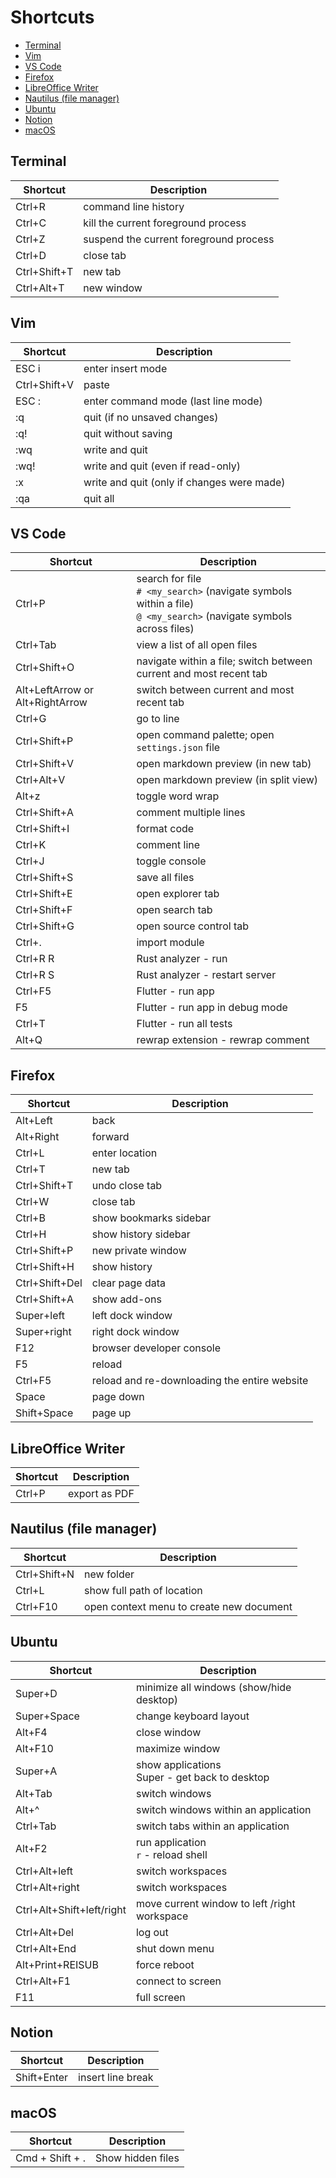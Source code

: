 <!-- markdownlint-disable MD033 -->

# Shortcuts

- [Terminal](#terminal)
- [Vim](#vim)
- [VS Code](#vs-code)
- [Firefox](#firefox)
- [LibreOffice Writer](#libreoffice-writer)
- [Nautilus (file manager)](#nautilus-file-manager)
- [Ubuntu](#ubuntu)
- [Notion](#notion)
- [macOS](#macos)

## Terminal

| Shortcut     | Description                            |
| ------------ | -------------------------------------- |
| Ctrl+R       | command line history                   |
| Ctrl+C       | kill the current foreground process    |
| Ctrl+Z       | suspend the current foreground process |
| Ctrl+D       | close tab                              |
| Ctrl+Shift+T | new tab                                |
| Ctrl+Alt+T   | new window                             |

## Vim

| Shortcut     | Description                                |
| ------------ | ------------------------------------------ |
| ESC i        | enter insert mode                          |
| Ctrl+Shift+V | paste                                      |
| ESC :        | enter command mode (last line mode)        |
| :q           | quit (if no unsaved changes)               |
| :q!          | quit without saving                        |
| :wq          | write and quit                             |
| :wq!         | write and quit (even if read-only)         |
| :x           | write and quit (only if changes were made) |
| :qa          | quit all                                   |

## VS Code

| Shortcut                        | Description                                                                                                                    |
| ------------------------------- | ------------------------------------------------------------------------------------------------------------------------------ |
| Ctrl+P                          | search for file <br /> `# <my_search>` (navigate symbols within a file) <br /> `@ <my_search>` (navigate symbols across files) |
| Ctrl+Tab                        | view a list of all open files                                                                                                  |
| Ctrl+Shift+O                    | navigate within a file; switch between current and most recent tab                                                             |
| Alt+LeftArrow or Alt+RightArrow | switch between current and most recent tab                                                                                     |
| Ctrl+G                          | go to line                                                                                                                     |
| Ctrl+Shift+P                    | open command palette; open `settings.json` file                                                                                |
| Ctrl+Shift+V                    | open markdown preview (in new tab)                                                                                             |
| Ctrl+Alt+V                      | open markdown preview (in split view)                                                                                          |
| Alt+z                           | toggle word wrap                                                                                                               |
| Ctrl+Shift+A                    | comment multiple lines                                                                                                         |
| Ctrl+Shift+I                    | format code                                                                                                                    |
| Ctrl+K                          | comment line                                                                                                                   |
| Ctrl+J                          | toggle console                                                                                                                 |
| Ctrl+Shift+S                    | save all files                                                                                                                 |
| Ctrl+Shift+E                    | open explorer tab                                                                                                              |
| Ctrl+Shift+F                    | open search tab                                                                                                                |
| Ctrl+Shift+G                    | open source control tab                                                                                                        |
| Ctrl+.                          | import module                                                                                                                  |
| Ctrl+R R                        | Rust analyzer - run                                                                                                            |
| Ctrl+R S                        | Rust analyzer - restart server                                                                                                 |
| Ctrl+F5                         | Flutter - run app                                                                                                              |
| F5                              | Flutter - run app in debug mode                                                                                                |
| Ctrl+T                          | Flutter - run all tests                                                                                                        |
| Alt+Q                           | rewrap extension - rewrap comment                                                                                              |

## Firefox

| Shortcut       | Description                                  |
| -------------- | -------------------------------------------- |
| Alt+Left       | back                                         |
| Alt+Right      | forward                                      |
| Ctrl+L         | enter location                               |
| Ctrl+T         | new tab                                      |
| Ctrl+Shift+T   | undo close tab                               |
| Ctrl+W         | close tab                                    |
| Ctrl+B         | show bookmarks sidebar                       |
| Ctrl+H         | show history sidebar                         |
| Ctrl+Shift+P   | new private window                           |
| Ctrl+Shift+H   | show history                                 |
| Ctrl+Shift+Del | clear page data                              |
| Ctrl+Shift+A   | show add-ons                                 |
| Super+left     | left dock window                             |
| Super+right    | right dock window                            |
| F12            | browser developer console                    |
| F5             | reload                                       |
| Ctrl+F5        | reload and re-downloading the entire website |
| Space          | page down                                    |
| Shift+Space    | page up                                      |

## LibreOffice Writer

| Shortcut | Description   |
| -------- | ------------- |
| Ctrl+P   | export as PDF |

## Nautilus (file manager)

| Shortcut     | Description                              |
| ------------ | ---------------------------------------- |
| Ctrl+Shift+N | new folder                               |
| Ctrl+L       | show full path of location               |
| Ctrl+F10     | open context menu to create new document |

## Ubuntu

| Shortcut                  | Description                                          |
| ------------------------- | ---------------------------------------------------- |
| Super+D                   | minimize all windows (show/hide desktop)             |
| Super+Space               | change keyboard layout                               |
| Alt+F4                    | close window                                         |
| Alt+F10                   | maximize window                                      |
| Super+A                   | show applications <br /> Super - get back to desktop |
| Alt+Tab                   | switch windows                                       |
| Alt+^                     | switch windows within an application                 |
| Ctrl+Tab                  | switch tabs within an application                    |
| Alt+F2                    | run application <br /> `r` - reload shell            |
| Ctrl+Alt+left             | switch workspaces                                    |
| Ctrl+Alt+right            | switch workspaces                                    |
| Ctrl+Alt+Shift+left/right | move current window to left /right workspace         |
| Ctrl+Alt+Del              | log out                                              |
| Ctrl+Alt+End              | shut down menu                                       |
| Alt+Print+REISUB          | force reboot                                         |
| Ctrl+Alt+F1               | connect to screen                                    |
| F11                       | full screen                                          |

## Notion

| Shortcut    | Description       |
| ----------- | ----------------- |
| Shift+Enter | insert line break |

## macOS

| Shortcut        | Description       |
| --------------- | ----------------- |
| Cmd + Shift + . | Show hidden files |
